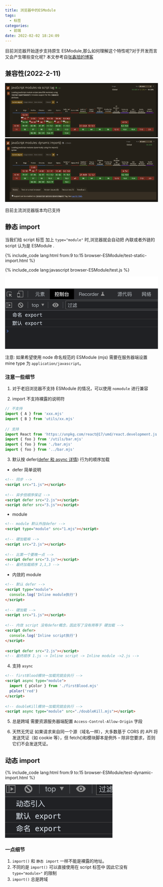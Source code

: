 ```yaml
---
title: 浏览器中的ESModule
tags:
  - 标签
categories:
  - 前端
date: 2022-02-02 18:24:09
---
```


目前浏览器开始逐步支持原生 ESModule,那么如何理解这个特性呢?对于开发而言又会产生哪些变化呢?
本文参考自[张鑫旭的博客](https://www.zhangxinxu.com/wordpress/2018/08/browser-native-es6-export-import-module/)

<!-- more -->

## 兼容性(2022-2-11)

![静态import](/images/can-i-use-modules-script.png)
![动态import](/images/can-i-use-dynamic.png)

目前主流浏览器版本均已支持

## 静态 import

当我们给 script 标签 加上 `type="module"` 时,浏览器就会自动把 內联或者外链的 script 认为是 ESModule .

{% include_code lang:html from:9 to:15  browser-ESModule/test-static-import.html %}

{% include_code lang:javascript browser-ESModule/test.js %}

![结果](/images/browser-esmodule/1.png)

注意: 如果希望使用 node 命名规范的 ESModule (mjs) 需要在服务器端设置 mine type 为 `application/javascript`。

### 注意一些细节

1. 对于老旧浏览器不支持 ESModule 的情况，可以使用 `nomodule` 进行兼容

2. import 不支持裸露的说明符

```javascript
// 不支持
import { A } from 'xxx.mjs'
import { B } from 'utils/xx.mjs'

// 支持
import React from 'https://unpkg.com/react@17/umd/react.development.js'
import { foo } from '/utils/bar.mjs'
import { foo } from './bar.mjs'
import { foo } from '../bar.mjs'
```

3. 默认按 defer([defer 和 async 详情](./html中的defer和async)) 行为的顺序加载

- defer 简单说明

```html
<!-- 同步 -->
<script src="1.js"></script>

<!-- 异步但顺序保证 -->
<script defer src="2.js"></script>
<script defer src="3.js"></script>
```

- module

```html
<!-- module 默认外挂defer -->
<script type="module" src="1.mjs"></script>

<!-- 硬加载嘛 -->
<script src="2.js"></script>

<!-- 比第一个要晚一点 -->
<script defer src="3.js"></script>
<!-- 最终加载顺序 2,1,3 -->
```

- 内敛的 module

```html
<!-- 默认 defer -->
<script type="module">
  console.log('Inline module执行')
</script>

<!-- 硬加载 -->
<script src="1.js"></script>

<!-- 内敛 script 没有defer概念，因此写了没有用等于 硬加载 -->
<script defer>
  console.log('Inline script执行')
</script>

<script defer src="2.js"></script>
<!-- 最终顺序 1.js -> Inline script -> Inline module ->2.js -->
```

4. 支持 `async`

```html
<!-- firstBlood模块一加载完就会执行 -->
<script async type="module">
  import { pColor } from './firstBlood.mjs'
  pColor('red')
</script>

<!-- doubleKill模块一加载完就会执行 -->
<script async type="module" src="./doubleKill.mjs"></script>
```

5. 总是跨域
   需要资源服务器端配置 `Access-Control-Allow-Origin` 字段

6. 天然无凭证
   如果请求来自同一个源（域名一样），大多数基于 CORS 的 API 将发送凭证（如 cookie 等），但 fetch()和模块脚本是例外 – 除非您要求，否则它们不会发送凭证。

## 动态 import

{% include_code lang:html from:9 to:15  browser-ESModule/test-dynamic-import.html %}

![结果](/images/browser-esmodule/2.png)

### 一点细节

1. `import()` 和 `静态 import` 一样不能是裸露的地址。
2. 不同的是 `import()` 可以直接使用在 script 标签中 因此它没有 `type="module>"` 的限制
3. `import()` 总是跨域
